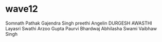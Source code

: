 # wave12
Somnath Pathak
Gajendra Singh
preethi
Angelin
DURGESH AWASTHI
Layasri
Swathi
Arzoo Gupta
Paurvi Bhardwaj
Abhilasha Swami
Vaibhaw Singh
